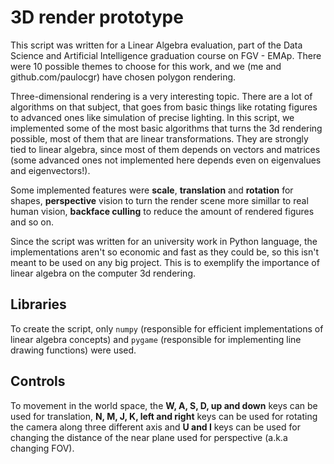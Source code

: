 # 3D render prototype

This script was written for a Linear Algebra evaluation, part of the Data Science and
Artificial Intelligence graduation course on FGV - EMAp. There were 10 possible
themes to choose for this work, and we (me and github.com/paulocgr) have chosen
polygon rendering.

Three-dimensional rendering is a very interesting topic. There are a lot of algorithms
on that subject, that goes from basic things like rotating figures to advanced ones
like simulation of precise lighting. In this script, we implemented some of the most
basic algorithms that turns the 3d rendering possible, most of them that are
linear transformations. They are strongly tied to linear algebra, since most
of them depends on vectors and matrices (some advanced ones not implemented here
depends even on eigenvalues and eigenvectors!).

Some implemented features were **scale**, **translation** and **rotation** for
shapes, **perspective** vision to turn the render scene more simillar to real
human vision, **backface culling** to reduce the amount of rendered figures and so on.

Since the script was written for an university work in Python language, the
implementations aren't so economic and fast as they could be, so this isn't meant
to be used on any big project. This is to exemplify the importance of linear algebra
on the computer 3d rendering.

## Libraries

To create the script, only `numpy` (responsible for efficient implementations of
linear algebra concepts) and `pygame` (responsible for implementing line drawing
functions) were used.

## Controls

To movement in the world space, the **W, A, S, D, up and down** keys can be
used for translation, **N, M, J, K, left and right** keys can be used for rotating
the camera along three different axis and **U and I** keys can be used for changing
the distance of the near plane used for perspective (a.k.a changing FOV).

